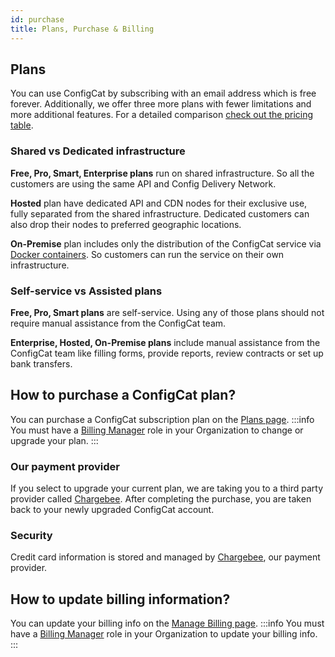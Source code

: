 ```yaml
---
id: purchase
title: Plans, Purchase & Billing
---
```



## Plans
You can use ConfigCat by subscribing with an email address which is free forever. Additionally, we offer three more plans 
with fewer limitations and more additional features. For a detailed comparison <a href="https://configcat.com/pricing" target="_blank">check out the pricing table</a>.

### Shared vs Dedicated infrastructure
**Free, Pro, Smart, Enterprise plans** run on shared infrastructure. So all the customers are using the same API and Config Delivery Network.

**Hosted** plan have dedicated API and CDN nodes for their exclusive use, fully separated from the shared infrastructure. 
Dedicated customers can also drop their nodes to preferred geographic locations.

**On-Premise** plan includes only the distribution of the ConfigCat service via <a href="https://www.docker.com/resources/what-container" target="_blank">Docker containers</a>.
So customers can run the service on their own infrastructure.

### Self-service vs Assisted plans
**Free, Pro, Smart plans** are self-service. Using any of those plans should not require manual assistance from the ConfigCat team.

**Enterprise, Hosted, On-Premise plans** include manual assistance from the ConfigCat team like filling forms, 
provide reports, review contracts or set up bank transfers.

## How to purchase a ConfigCat plan?
You can purchase a ConfigCat subscription plan on the <a href="https://app.configcat.com/plans" target="_blank">Plans page</a>.
:::info
You must have a [Billing Manager](organization.md) role in your Organization to change or upgrade your plan.
:::

### Our payment provider
If you select to upgrade your current plan, we are taking you to a third party provider called <a href="https://www.chargebee.com/" target="_blank">Chargebee</a>. After completing the purchase, you are taken back to your newly upgraded ConfigCat account.

### Security
Credit card information is stored and managed by <a href="https://www.chargebee.com/" target="_blank">Chargebee</a>, our payment provider.

## How to update billing information?
You can update your billing info on the <a href="https://app.configcat.com/organization/billing" target="_blank">Manage Billing page</a>.
:::info
You must have a [Billing Manager](organization.md) role in your Organization to update your billing info.
:::